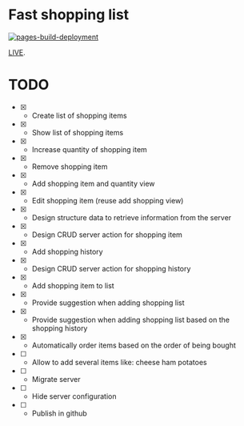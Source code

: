 # Fast shopping list

[![pages-build-deployment](https://github.com/JGEsteves89/fast-shopping-list/actions/workflows/pages/pages-build-deployment/badge.svg?branch=gh-pages)](https://github.com/JGEsteves89/fast-shopping-list/actions/workflows/pages/pages-build-deployment)

[LIVE](https://jgesteves89.github.io/fast-shopping-list/).

# TODO

-   [x] -   Create list of shopping items
-   [x] -   Show list of shopping items
-   [x] -   Increase quantity of shopping item
-   [x] -   Remove shopping item
-   [x] -   Add shopping item and quantity view
-   [x] -   Edit shopping item (reuse add shopping view)
-   [x] -   Design structure data to retrieve information from the server
-   [x] -   Design CRUD server action for shopping item
-   [x] -   Add shopping history
-   [x] -   Design CRUD server action for shopping history
-   [x] -   Add shopping item to list
-   [x] -   Provide suggestion when adding shopping list
-   [x] -   Provide suggestion when adding shopping list based on the shopping history
-   [x] -   Automatically order items based on the order of being bought
-   [ ] -   Allow to add several items like: cheese ham potatoes
-   [ ] -   Migrate server
-   [ ] -   Hide server configuration
-   [ ] -   Publish in github
